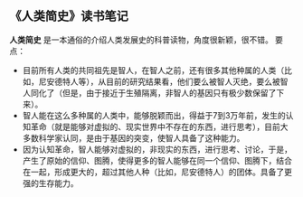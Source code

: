 ## 《人类简史》读书笔记  ##

**人类简史** 是一本通俗的介绍人类发展史的科普读物，角度很新颖，很不错。
要点：
- 目前所有人类的共同祖先是智人，在智人之前，还有很多其他种属的人类（比如，尼安德特人等），从目前的研究结果看，他们要么被智人灭绝，要么被智人同化了（但是，由于接近于生殖隔离，非智人的基因只有极少数保留了下来）。
- 智人能在这么多种属的人类中，能够脱颖而出，得益于7到3万年前，发生的认知革命（就是能够对虚拟的、现实世界中不存在的东西，进行思考），目前大多数科学家认同，是由于基因的突变，使智人具备了这种能力。
- 因为认知革命，智人能够对虚拟的，非现实的东西，进行思考、讨论，于是，产生了原始的信仰、图腾，使得更多的智人能够在同一个信仰、图腾下，结合在一起，形成更大的，超过其他人种（比如，尼安德特人）的团体。具备了更强的生存能力。
